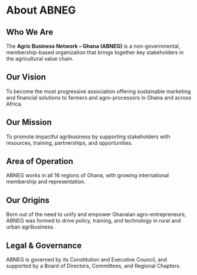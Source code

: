# About ABNEG

## Who We Are
The **Agric Business Network – Ghana (ABNEG)** is a non-governmental, membership-based organization that brings together key stakeholders in the agricultural value chain.

## Our Vision
To become the most progressive association offering sustainable marketing and financial solutions to farmers and agro-processors in Ghana and across Africa.

## Our Mission
To promote impactful agribusiness by supporting stakeholders with resources, training, partnerships, and opportunities.

## Area of Operation
ABNEG works in all 16 regions of Ghana, with growing international membership and representation.

## Our Origins
Born out of the need to unify and empower Ghanaian agro-entrepreneurs, ABNEG was formed to drive policy, training, and technology in rural and urban agribusiness.

## Legal & Governance
ABNEG is governed by its Constitution and Executive Council, and supported by a Board of Directors, Committees, and Regional Chapters.
